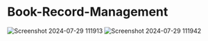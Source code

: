 # Book-Record-Management
![Screenshot 2024-07-29 111913](https://github.com/user-attachments/assets/5932ad99-bb4b-48c0-9473-6c50a7517303)
![Screenshot 2024-07-29 111942](https://github.com/user-attachments/assets/4224fba4-69b2-4c0e-8c35-6cf99968640a)
